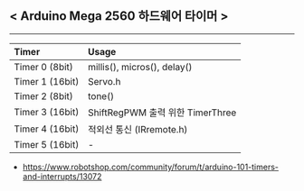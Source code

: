 ## < Arduino Mega 2560 하드웨어 타이머 >

---

| Timer | Usage |
|:---|:---|
| Timer 0 (8bit) | millis(), micros(), delay() |
| Timer 1 (16bit) | Servo.h |
| Timer 2 (8bit) | tone() | 
| Timer 3 (16bit) | ShiftRegPWM 출력 위한 TimerThree |
| Timer 4 (16bit) | 적외선 통신 (IRremote.h) |
| Timer 5 (16bit) | - |

- https://www.robotshop.com/community/forum/t/arduino-101-timers-and-interrupts/13072
